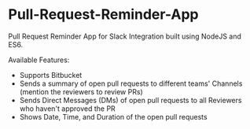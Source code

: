 # Pull-Request-Reminder-App
Pull Request Reminder App for Slack Integration built using NodeJS and ES6.

Available Features:

- Supports Bitbucket
- Sends a summary of open pull requests to different teams' Channels (mention the reviewers to review PRs)
- Sends Direct Messages (DMs) of open pull requests to all Reviewers who haven't approved the PR
- Shows Date, Time, and Duration of the open pull requests
